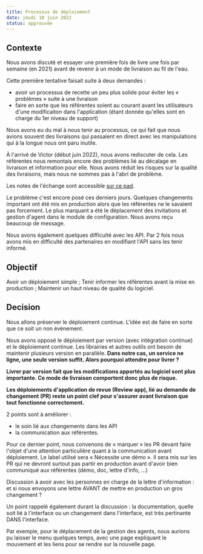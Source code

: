 ```yaml
---
title: Processus de déploiement
date: jeudi 10 juin 2022
status: approuvée
---
```

       
## Contexte

Nous avons discuté et essayer une première fois de livre une fois par semaine (en 2021) avant de revenir à un mode de livraison au fil de l'eau.

Cette première tentative faisait suite à deux demandes :
- avoir un processus de recette un peu plus solide pour éviter les « problèmes » suite à une livraison
- faire en sorte que les référentes soient au courant avant les utilisateurs d'une modificaiton dans l'application (étant donnée qu'elles sont en charge du 1er niveau de support)

Nous avons eu du mal à nous tenir au processus, ce qui fait que nous avions souvent des livraisons qui passaient en direct avec les manipulations qui à la longue nous ont paru inutile.

À l'arrivé de Victor (début juin 2022), nous avons rediscuter de cela. Les référentes nous remontais encore des problèmes lié au décalage en livraison et information pour elle. Nous avons réduit les risques sur la qualité des livraisons, mais nous ne sommes pas à l'abri de problème.

Les notes de l'échange sont accessible [sur ce pad](https://pad.incubateur.net/CV_1ODVoTsmu8FEAG5wSOQ).

Le problème c'est encore posé ces derniers jours. Quelques changements important ont été mis en production alors que les référentes ne le savaient pas forcement. Le plus marquant a été le déplacement des invitations et gestion d'agent dans le module de configuration. Nous avons reçu beaucoup de message.

Nous avons également quelques difficulté avec les API. Par 2 fois nous avons mis en difficulté des partenaires en modifiant l'API sans les tenir informé.

## Objectif

Avoir un déploiement simple ;
Tenir informer les référentes avant la mise en production ;
Maintenir un haut niveau de qualité du logiciel.

## Decision

Nous allons préserver le déploiement continue. L'idée est de faire en sorte que ce soit un non évènement.

Nous avons opposé le déploiement par version (avec intégration continue) et le déploiement continue. Les librairies et autres outils ont besoin de maintenir plusieurs version en parallèle. **Dans notre cas, un service ne ligne, une seule version suffit. Alors pourquoi attendre pour livrer ?**

**Livrer par version fait que les modifications apportés au logiciel sont plus importante. Ce mode de livraison comportent donc plus de risque.**

**Les déploiements d'application de revue (Review app), lié au demande de changement (PR) reste un point clef pour s'assurer avant livraison que tout fonctionne correctement.**

2 points sont à améliorer :
- le soin lié aux changements dans les API
- la communication aux référentes.

Pour ce dernier point, nous convenons de « marquer » les PR devant faire l'objet d'une attention particulière quant à la communication avant déploiement. Le label utilisé sera « Nécessite une démo ». Il sera mis sur les PR qui ne devront surtout pas partir en production avant d'avoir bien communiqué aux référentes (démo, doc, lettre d'info, ...)

Discussion à avoir avec les personnes en charge de la lettre d'information : et si nous envoyons une lettre AVANT de mettre en production un gros changement ?

Un point rappelé également durant la discussion : la documentation, quelle soit lié à l'interface ou un changement dans l'interface, est très pertinante DANS l'interface. 

Par exemple, pour le déplacement de la gestion des agents, nous aurions pu laisser le menu quelques temps, avec une page expliquant le mouvement et les liens pour se rendre sur la nouvelle page.
